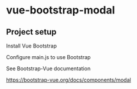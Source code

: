 # vue-bootstrap-modal

## Project setup


Install Vue Bootstrap

Configure main.js to use Bootstrap

See Bootstrap-Vue documentation

https://bootstrap-vue.org/docs/components/modal
